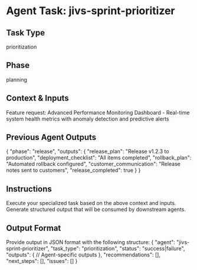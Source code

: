 # Agent Task: jivs-sprint-prioritizer

## Task Type
prioritization

## Phase
planning

## Context & Inputs
Feature request: Advanced Performance Monitoring Dashboard - Real-time system health metrics with anomaly detection and predictive alerts

## Previous Agent Outputs
{
  "phase": "release",
  "outputs": {
    "release_plan": "Release v1.2.3 to production",
    "deployment_checklist": "All items completed",
    "rollback_plan": "Automated rollback configured",
    "customer_communication": "Release notes sent to customers",
    "release_completed": true
  }
}

## Instructions
Execute your specialized task based on the above context and inputs.
Generate structured output that will be consumed by downstream agents.

## Output Format
Provide output in JSON format with the following structure:
{
  "agent": "jivs-sprint-prioritizer",
  "task_type": "prioritization",
  "status": "success|failure",
  "outputs": {
    // Agent-specific outputs
  },
  "recommendations": [],
  "next_steps": [],
  "issues": []
}
